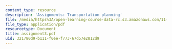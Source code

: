 ```yaml
---
content_type: resource
description: 'Assignments: Transportation planning'
file: /media/https%3A/open-learning-course-data-rc.s3.amazonaws.com/11-943j-urban-transportation-land-use-and-the-environment-spring-2002/321780d9b111f0eef77367d57e2812d9_assignment3.pdf
file_type: application/pdf
resourcetype: Document
title: assignment3.pdf
uid: 321780d9-b111-f0ee-f773-67d57e2812d9
---
```

